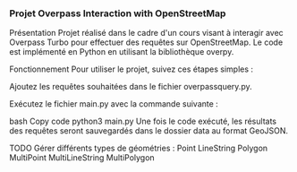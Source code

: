 
### Projet Overpass Interaction with OpenStreetMap
Présentation
Projet réalisé dans le cadre d'un cours visant à interagir avec Overpass Turbo pour effectuer des requêtes sur OpenStreetMap. Le code est implémenté en Python en utilisant la bibliothèque overpy.

Fonctionnement
Pour utiliser le projet, suivez ces étapes simples :

Ajoutez les requêtes souhaitées dans le fichier overpassquery.py.

Exécutez le fichier main.py avec la commande suivante :

bash
Copy code
python3 main.py
Une fois le code exécuté, les résultats des requêtes seront sauvegardés dans le dossier data au format GeoJSON.

TODO
 Gérer différents types de géométries :
 Point 
 LineString
 Polygon
 MultiPoint
 MultiLineString
 MultiPolygon